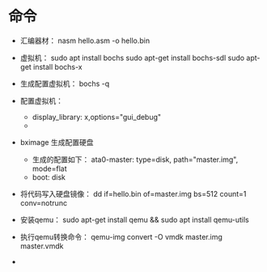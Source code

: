 # 命令
- 汇编器材：
nasm hello.asm -o hello.bin 
- 虚拟机：
sudo apt install bochs 
sudo apt-get install bochs-sdl 
sudo apt-get install bochs-x 
- 生成配置虚拟机：
bochs -q
- 配置虚拟机：
    + display_library: x,options="gui_debug"
    + 
- bximage 生成配置硬盘
    + 生成的配置如下：  ata0-master: type=disk, path="master.img", mode=flat   
    + boot: disk   
- 将代码写入硬盘镜像：
dd if=hello.bin of=master.img bs=512 count=1 conv=notrunc

- 安装qemu： sudo apt-get install qemu  && sudo apt install qemu-utils

- 执行qemu转换命令： qemu-img convert -O vmdk master.img master.vmdk 
- 